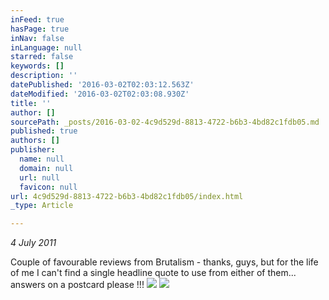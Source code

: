 ```yaml
---
inFeed: true
hasPage: true
inNav: false
inLanguage: null
starred: false
keywords: []
description: ''
datePublished: '2016-03-02T02:03:12.563Z'
dateModified: '2016-03-02T02:03:08.930Z'
title: ''
author: []
sourcePath: _posts/2016-03-02-4c9d529d-8813-4722-b6b3-4bd82c1fdb05.md
published: true
authors: []
publisher:
  name: null
  domain: null
  url: null
  favicon: null
url: 4c9d529d-8813-4722-b6b3-4bd82c1fdb05/index.html
_type: Article

---
```

_4 July 2011_

Couple of favourable reviews from Brutalism - thanks, guys, but for the life of me I can't find a single headline quote to use from either of them... answers on a postcard please !!!
![](https://the-grid-user-content.s3-us-west-2.amazonaws.com/b5905bb0-ba30-4820-8436-c1bcaa354733.jpg)
![](https://the-grid-user-content.s3-us-west-2.amazonaws.com/b0e0e53c-0260-4a0f-8f01-f612678207fd.jpg)